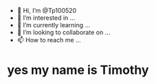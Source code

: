 - 👋 Hi, I’m @Tp100520
- 👀 I’m interested in ...
- 🌱 I’m currently learning ...
- 💞️ I’m looking to collaborate on ...
- 📫 How to reach me ...

<!---
Tp100520/Tp100520 is a ✨ special ✨ repository because its `README.md` (this file) appears on your GitHub profile.
You can click the Preview link to take a look at your changes.
You know you can count on me
--->
<h1> yes my name is Timothy</h1>
